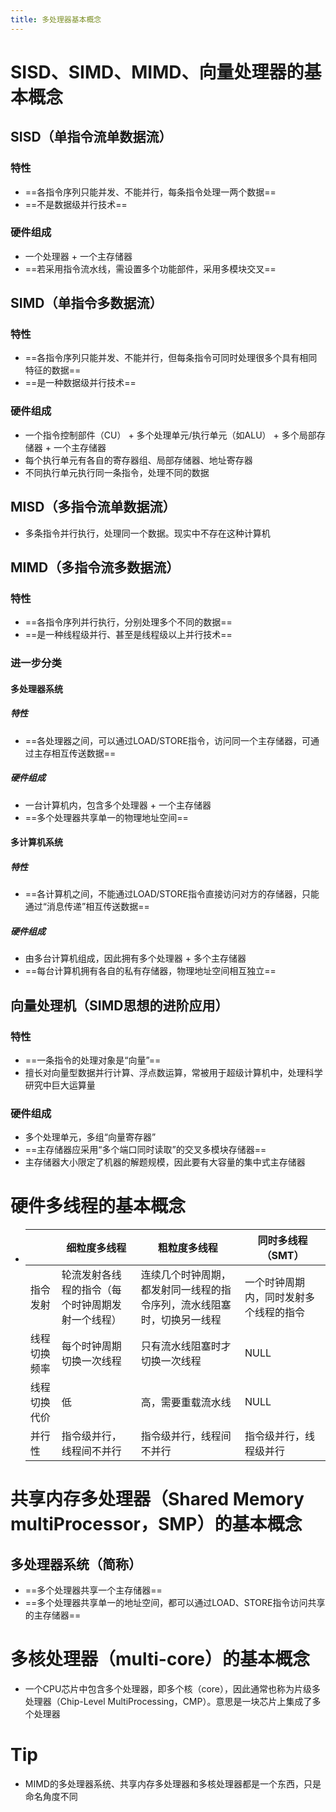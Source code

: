 ```yaml
---
title: 多处理器基本概念
---
```




# SISD、SIMD、MIMD、向量处理器的基本概念

## SISD（单指令流单数据流）

### 特性

- ==各指令序列只能并发、不能并行，每条指令处理一两个数据==
- ==不是数据级并行技术==

### 硬件组成

- 一个处理器 + 一个主存储器
- ==若采用指令流水线，需设置多个功能部件，采用多模块交叉==

## SIMD（单指令多数据流）

### 特性

- ==各指令序列只能并发、不能并行，但每条指令可同时处理很多个具有相同特征的数据==
- ==是一种数据级并行技术==

### 硬件组成

- 一个指令控制部件（CU） + 多个处理单元/执行单元（如ALU） + 多个局部存储器 + 一个主存储器
- 每个执行单元有各自的寄存器组、局部存储器、地址寄存器
- 不同执行单元执行同一条指令，处理不同的数据

## MISD（多指令流单数据流）

- 多条指令并行执行，处理同一个数据。现实中不存在这种计算机

## MIMD（多指令流多数据流）

### 特性

- ==各指令序列并行执行，分别处理多个不同的数据==
- ==是一种线程级并行、甚至是线程级以上并行技术==

### 进一步分类

#### 多处理器系统

##### 特性

- ==各处理器之间，可以通过LOAD/STORE指令，访问同一个主存储器，可通过主存相互传送数据==

##### 硬件组成

- 一台计算机内，包含多个处理器 + 一个主存储器
- ==多个处理器共享单一的物理地址空间==

#### 多计算机系统

##### 特性

- ==各计算机之间，不能通过LOAD/STORE指令直接访问对方的存储器，只能通过“消息传递”相互传送数据==

##### 硬件组成

- 由多台计算机组成，因此拥有多个处理器 + 多个主存储器
- ==每台计算机拥有各自的私有存储器，物理地址空间相互独立==

## 向量处理机（SIMD思想的进阶应用）

### 特性

- ==一条指令的处理对象是“向量”==
- 擅长对向量型数据并行计算、浮点数运算，常被用于超级计算机中，处理科学研究中巨大运算量

### 硬件组成

- 多个处理单元，多组“向量寄存器”
- ==主存储器应采用“多个端口同时读取”的交叉多模块存储器==
- 主存储器大小限定了机器的解题规模，因此要有大容量的集中式主存储器

# 硬件多线程的基本概念

- |              | 细粒度多线程                                     | 粗粒度多线程                                                 | 同时多线程（SMT）                      |
  | ------------ | ------------------------------------------------ | ------------------------------------------------------------ | -------------------------------------- |
  | 指令发射     | 轮流发射各线程的指令（每个时钟周期发射一个线程） | 连续几个时钟周期，都发射同一线程的指令序列，流水线阻塞时，切换另一线程 | 一个时钟周期内，同时发射多个线程的指令 |
  | 线程切换频率 | 每个时钟周期切换一次线程                         | 只有流水线阻塞时才切换一次线程                               | NULL                                   |
  | 线程切换代价 | 低                                               | 高，需要重载流水线                                           | NULL                                   |
  | 并行性       | 指令级并行，线程间不并行                         | 指令级并行，线程间不并行                                     | 指令级并行，线程级并行                 |

  

# 共享内存多处理器（Shared Memory multiProcessor，SMP）的基本概念

## 多处理器系统（简称）

- ==多个处理器共享一个主存储器==
- ==多个处理器共享单一的地址空间，都可以通过LOAD、STORE指令访问共享的主存储器==

# 多核处理器（multi-core）的基本概念

- 一个CPU芯片中包含多个处理器，即多个核（core），因此通常也称为片级多处理器（Chip-Level MultiProcessing，CMP）。意思是一块芯片上集成了多个处理器

# Tip

- MIMD的多处理器系统、共享内存多处理器和多核处理器都是一个东西，只是命名角度不同